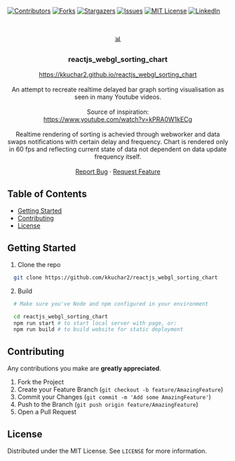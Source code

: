 [![Contributors][contributors-shield]][contributors-url]
[![Forks][forks-shield]][forks-url]
[![Stargazers][stars-shield]][stars-url]
[![Issues][issues-shield]][issues-url]
[![MIT License][license-shield]][license-url]
[![LinkedIn][linkedin-shield]][linkedin-url]


<!-- PROJECT LOGO -->

<!-- PROJECT LOGO -->
<br />
<p align="center">
   
  <a href="https://github.com/kkuchar2/reactjs_webgl_sorting_chart">
      📊
  </a>
  
  <h3 align="center">reactjs_webgl_sorting_chart</h3>
 
  <p align="center">    <a href="https://kkuchar2.github.io/reactjs_webgl_sorting_chart">https://kkuchar2.github.io/reactjs_webgl_sorting_chart</a>  
  <br />
  <br />
    An attempt to recreate realtime delayed bar graph sorting visualisation as seen in many Youtube videos.  
    <br />  
    <br />  
    Source of inspiration:  
    <br />  
    <a href="https://www.youtube.com/watch?v=kPRA0W1kECg">https://www.youtube.com/watch?v=kPRA0W1kECg</a>  
    <br />  
    <br />  
    Realtime rendering of sorting is achevied through webworker and data swaps notifications with certain delay and frequency.  
    Chart is rendered only in 60 fps and reflecting current state of data not dependent on data update frequency itself.  
    <br />  
    <br />  
    <a href="https://github.com/kkuchar2/reactjs_webgl_sorting_chart/issues">Report Bug</a>  
        ·  
    <a href="https://github.com/kkuchar2/reactjs_webgl_sorting_chart/issues">Request Feature</a>  
  </p>  
</p>  


<!-- TABLE OF CONTENTS -->
## Table of Contents

* [Getting Started](#getting-started)
* [Contributing](#contributing)
* [License](#license)

<!-- GETTING STARTED -->
## Getting Started

1. Clone the repo

  ```sh
    git clone https://github.com/kkuchar2/reactjs_webgl_sorting_chart
  ```

2. Build

  ```sh
    # Make sure you've Node and npm configured in your environment

    cd reactjs_webgl_sorting_chart
    npm run start # to start local server with page, or:
    npm run build # to build website for static deployment
```

## Contributing

Any contributions you make are **greatly appreciated**.

1. Fork the Project
2. Create your Feature Branch (`git checkout -b feature/AmazingFeature`)
3. Commit your Changes (`git commit -m 'Add some AmazingFeature'`)
4. Push to the Branch (`git push origin feature/AmazingFeature`)
5. Open a Pull Request

<!-- LICENSE -->
## License

Distributed under the MIT License. See `LICENSE` for more information.


<!-- MARKDOWN LINKS & IMAGES -->
<!-- https://www.markdownguide.org/basic-syntax/#reference-style-links -->

[contributors-shield]: https://img.shields.io/github/contributors/kkuchar2/reactjs_webgl_sorting_chart.svg?style=flat-square
[contributors-url]: https://github.com/kkuchar2/reactjs_webgl_sorting_chart/graphs/contributors
[forks-shield]: https://img.shields.io/github/forks/kkuchar2/reactjs_webgl_sorting_chart.svg?style=flat-square
[forks-url]: https://github.com/kkuchar2/reactjs_webgl_sorting_chart/network/members
[stars-shield]: https://img.shields.io/github/stars/kkuchar2/reactjs_webgl_sorting_chart.svg?style=flat-square
[stars-url]: https://github.com/kkuchar2/reactjs_webgl_sorting_chart/stargazers
[issues-shield]: https://img.shields.io/github/issues/othneildrew/Best-README-Template.svg?style=flat-square
[issues-url]: https://github.com/kkuchar2/reactjs_webgl_sorting_chart/issues
[license-shield]: https://img.shields.io/github/license/kkuchar2/reactjs_webgl_sorting_chart?style=flat-square
[license-url]: https://github.com/kkuchar2/reactjs_webgl_sorting_chart/blob/master/LICENSE
[linkedin-shield]: https://img.shields.io/badge/-LinkedIn-black.svg?style=flat-square&logo=linkedin&colorB=555
[linkedin-url]: https://www.linkedin.com/in/kkuchar/
